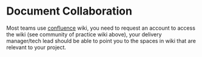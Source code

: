 # Document Collaboration

Most teams use [confluence](https://confluence.ons.gov.uk/) wiki, you need to request an account to access the wiki (see community of practice wiki above), your delivery manager/tech lead should be able to point you to the spaces in wiki that are relevant to your project.  
